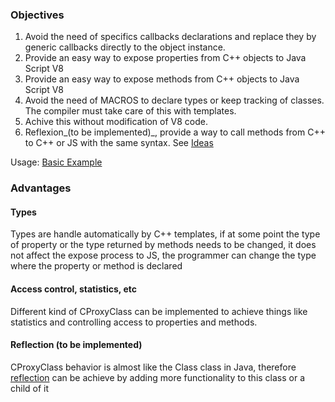 ### Objectives ###

  1. Avoid the need of specifics callbacks declarations and replace they by  generic callbacks directly to the object instance.
  1. Provide an easy way to expose properties from C++ objects to Java Script V8
  1. Provide an easy way to expose methods from C++ objects to Java Script V8
  1. Avoid the need of MACROS to declare types or keep tracking of classes. The compiler must take care of this with templates.
  1. Achive this without modification of V8 code.
  1. Reflexion_(to be implemented)_, provide a way to call methods from C++ to C++ or JS with the same syntax. See [Ideas](http://code.google.com/p/cproxyv8/wiki/SomeIdeas)

Usage: [Basic Example](http://code.google.com/p/cproxyv8/wiki/Usage)

### Advantages ###

#### Types ####
Types are handle automatically by C++ templates, if at some point the type of property or the type returned by methods needs to be changed, it does not affect the expose process to JS, the programmer can change the type where the property or method is declared

#### Access control, statistics, etc ####
Different kind of CProxyClass can be implemented to achieve things like statistics and controlling access to properties and methods.

#### Reflection (to be implemented) ####
CProxyClass behavior is almost like the Class class in Java, therefore  [reflection](http://en.wikipedia.org/wiki/Reflection_(computer_science)) can be achieve by adding more functionality to this class or a child of it
